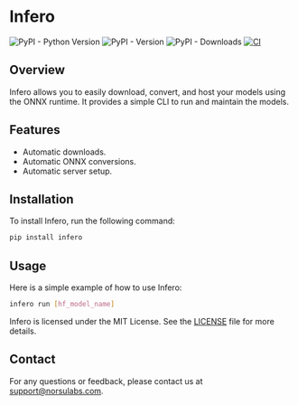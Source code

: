# Infero

![PyPI - Python Version](https://img.shields.io/pypi/pyversions/infero)
![PyPI - Version](https://img.shields.io/pypi/v/infero)
![PyPI - Downloads](https://img.shields.io/pypi/dw/infero)
[![CI](https://github.com/norsulabs/infero/actions/workflows/ci.yaml/badge.svg)](https://github.com/norsulabs/infero/actions/workflows/ci.yaml)


## Overview

Infero allows you to easily download, convert, and host your models using the ONNX runtime. It provides a simple CLI to run and maintain the models.

## Features

- Automatic downloads.
- Automatic ONNX conversions.
- Automatic server setup.

## Installation

To install Infero, run the following command:

```bash
pip install infero
```

## Usage

Here is a simple example of how to use Infero:

```bash
infero run [hf_model_name]
```

Infero is licensed under the MIT License. See the [LICENSE](LICENSE) file for more details.

## Contact

For any questions or feedback, please contact us at support@norsulabs.com.
